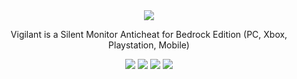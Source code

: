 <div align="center">
  <img src="https://i.imgur.com/dek0RAu.png">
  <p>Vigilant is a Silent Monitor Anticheat for Bedrock Edition (PC, Xbox, Playstation, Mobile)</p>
</div>

<div align="center">
  <img src="https://img.shields.io/github/downloads/Shall0e/VIGILANT/total?style=for-the-badge">
  <img src="https://img.shields.io/github/commit-activity/m/Shall0e/VIGILANT?style=for-the-badge">
  <img src="https://img.shields.io/github/last-commit/Shall0e/VIGILANT?style=for-the-badge">
  <img src="https://img.shields.io/github/license/Shall0e/VIGILANT?style=for-the-badge">
</div>
